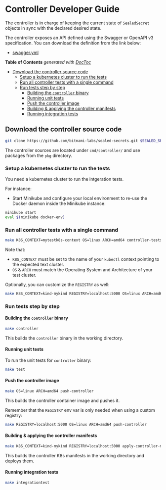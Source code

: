 # Controller Developer Guide

The controller is in charge of keeping the current state of `SealedSecret` objects in sync with the declared desired state.

The controller exposes an API defined using the Swagger or OpenAPI v3 specification. You can download the definition from the link below:

- [swagger.yml](swagger.yml)

<!-- START doctoc generated TOC please keep comment here to allow auto update -->
<!-- DON'T EDIT THIS SECTION, INSTEAD RE-RUN doctoc TO UPDATE -->
**Table of Contents**  *generated with [DocToc](https://github.com/thlorenz/doctoc)*

- [Download the controller source code](#download-the-controller-source-code)
  - [Setup a kubernetes cluster to run the tests](#setup-a-kubernetes-cluster-to-run-the-tests)
  - [Run all controller tests with a single command](#run-all-controller-tests-with-a-single-command)
  - [Run tests step by step](#run-tests-step-by-step)
    - [Building the `controller` binary](#building-the-controller-binary)
    - [Running unit tests](#running-unit-tests)
    - [Push the controller image](#push-the-controller-image)
    - [Building & applying the controller manifests](#building--applying-the-controller-manifests)
    - [Running integration tests](#running-integration-tests)

<!-- END doctoc generated TOC please keep comment here to allow auto update -->

## Download the controller source code

```bash
git clone https://github.com/bitnami-labs/sealed-secrets.git $SEALED_SECRETS_DIR
```

The controller sources are located under `cmd/controller/` and use packages from the `pkg` directory.


### Setup a kubernetes cluster to run the tests

You need a kubernetes cluster to run the intgeration tests.

For instance:

- Start Minikube and configure your local environment to re-use the Docker daemon inside the Minikube instance:

```bash
minikube start
eval $(minikube docker-env)
```

### Run all controller tests with a single command

```bash
make K8S_CONTEXT=mytestk8s-context OS=linux ARCH=amd64 controller-tests
```

Note that:
- `K8S_CONTEXT` must be set to the name of your `kubectl` context pointing to the expected text cluster.
- `OS` & `ARCH` must match the Operating System and Architecture of your test cluster.

Optionally, you can customize the `REGISTRY` as well:

```bash
make K8S_CONTEXT=kind-mykind REGISTRY=localhost:5000 OS=linux ARCH=amd64 controller-tests
```

### Run tests step by step

#### Building the `controller` binary

```bash
make controller
```

This builds the `controller` binary in the working directory.

#### Running unit tests

To run the unit tests for `controller` binary:

```bash
make test
```

#### Push the controller image

```bash
make OS=linux ARCH=amd64 push-controller
```

This builds the controller container image and pushes it.

Remember that the `REGISTRY` env var is only needed when using a custom registry:

```bash
make REGISTRY=localhost:5000 OS=linux ARCH=amd64 push-controller
```

#### Building & applying the controller manifests

```bash
make K8S_CONTEXT=kind-mykind REGISTRY=localhost:5000 apply-controller-manifests
```

This builds the controller K8s manifests in the working directory and deploys them.

#### Running integration tests

```bash
make integrationtest
```
